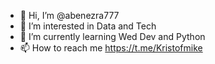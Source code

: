 - 👋 Hi, I’m @abenezra777
- 👀 I’m interested in Data and Tech
- 🌱 I’m currently learning Wed Dev and Python
- 📫 How to reach me https://t.me/Kristofmike

<!---
abenezra777/abenezra777 is a ✨ special ✨ repository because its `README.md` (this file) appears on your GitHub profile.
You can click the Preview link to take a look at your changes.
--->
